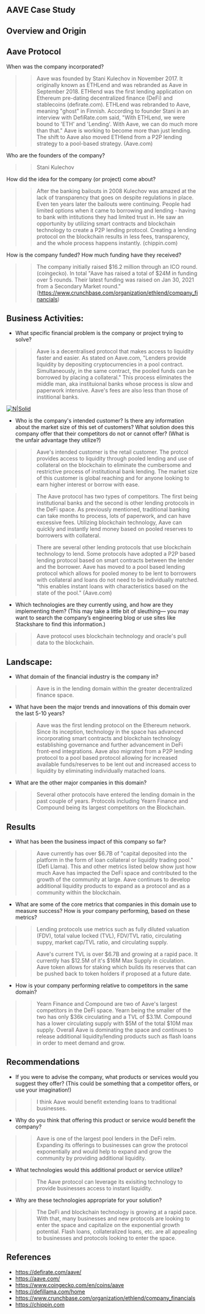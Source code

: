 ## AAVE Case Study
## Overview and Origin
## Aave Protocol

When was the company incorporated? 
>>Aave was founded by Stani Kulechov in November 2017. It originally known as ETHLend and was rebranded as Aave in September 2018. ETHlend was the first lending application on Ethereum pre-dating decentralized finance (DeFi) and stablecoins (defirate.com). ETHLend was rebranded to Aave, meaning "ghost" in Finnish. According to founder Stani in an interview with DefiRate.com said, "With ETHLend, we were bound to 'ETH' and 'Lending'. With Aave, we can do much more than that." Aave is working to become more than just lending. The shift to Aave also moved ETHlend from a P2P lending strategy to a pool-based strategy. (Aave.com)

Who are the founders of the company? 
>>Stani Kulechov 

How did the idea for the company (or project) come about?
>>After the banking bailouts in 2008 Kulechov was amazed at the lack of transparency that goes on despite regulations in place. Even ten years later the bailouts were continuing. People had limited options when it came to borrowing and lending - having to bank with intitutions they had limited trust in. He saw an opportunity by utilizing smart contracts and blockchain technology to create a P2P lending protocol. Creating a lending protocol on the blockchain results in less fees, transparency, and the whole process happens instantly. (chippin.com)

How is the company funded? How much funding have they received? 
>>The company initially raised $16.2 million through an ICO round. (coingecko). In total "Aave has raised a total of $24M in funding over 5 rounds. Their latest funding was raised on Jan 30, 2021 from a Secondary Market round." (https://www.crunchbase.com/organization/ethlend/company_financials)



## Business Activities:

* What specific financial problem is the company or project trying to solve? 
>>Aave is a decentralised protocol that makes access to liquidity faster and easier. As stated on Aave.com, "Lenders provide liquidity by depositing cryptocurrencies in a pool contract. Simultaneously, in the same contract, the pooled funds can be borrowed by placing a collateral." This process eliminates the middle man, aka instituional banks whose process is slow and paperwork intensive. Aave's fees are also less than those of institional banks. 

[![N|Solid](https://gblobscdn.gitbook.com/assets%2F-M3C77KySce4HXyLqkEq%2F-MLqfmHKCxBzIT03VfiC%2F-MLqfqNlGsdaiIFxWcsn%2FArtboard%20%E2%80%93%207%402x.jpg?alt=media&token=ff8e0ccc-8750-49c8-a752-10564e1aaee4)](https://docs.aave.com/developers/)

* Who is the company's intended customer?  Is there any information about the market size of this set of customers?
What solution does this company offer that their competitors do not or cannot offer? (What is the unfair advantage they utilize?)
>> Aave's intended customer is the retail customer. The protcol provides access to liquidity through pooled lending and use of collateral on the blockchain to eliminate the cumbersome and restrictive process of institutional bank lending. The market size of this customer is global reaching and for anyone looking to earn higher interest or borrow with ease. 

>>The Aave protocol has two types of competitors. The first being institutional banks and the second is other lending protocols in the DeFi space. As previously mentioned, traditional banking can take months to process, lots of paperwork, and can have excessive fees. Utilizing blockchain technology, Aave can quickly and instantly lend money based on pooled reserves to borrowers with collateral. 

>> There are several other lending protocols that use blockchain technology to lend. Some protocols have adopted a P2P based lending protocol based on smart contracts between the lender and the borrower. Aave has moved to a pool based lending protocol which allows for pooled money to be lent to borrowers with collateral and loans do not need to be individually matched. "this enables instant loans with characteristics based on the state of the pool." (Aave.com) 

* Which technologies are they currently using, and how are they implementing them? (This may take a little bit of sleuthing–– you may want to search the company’s engineering blog or use sites like Stackshare to find this information.)
>>Aave protocol uses blockchain technology and oracle's pull data to the blockchain.


## Landscape:

* What domain of the financial industry is the company in? 
>>Aave is in the lending domain within the greater decentralized finance space.

* What have been the major trends and innovations of this domain over the last 5-10 years? 
>> Aave was the first lending protocol on the Ethereum network. Since its inception, technology in the space has advanced incorporating smart contracts and blockchain technology establishing governance and further advancement in DeFi front-end integrations. Aave also migrated from a P2P lending protocol to a pool based protocol allowing for increased available funds/reserves to be lent out and increased access to liquidity by eliminating individually matached loans.

* What are the other major companies in this domain? 
>>Several other protocols have entered the lending domain in the past couple of years. Protocols including Yearn Finance and Compound being its largest competitors on the Blockchain.

## Results

* What has been the business impact of this company so far?
>> Aave currently has over $6.7B of "capital deposited into the platform in the form of loan collateral or liquidity trading pool." (Defi Llama). This and other metrics listed below show just how much Aave has impacted the DeFi space and contributed to the growth of the community at large. Aave continues to develop additional liquidity products to expand as a protocol and as a community within the blockchain.

* What are some of the core metrics that companies in this domain use to measure success? How is your company performing, based on these metrics?
>> Lending protocols use metrics such as fully diluted valuation (FDV), total value locked (TVL), FDV/TVL ratio, circulating suppy, market cap/TVL ratio, and circulating supply.

>>Aave's current TVL is over $6.7B and growing at a rapid pace. It currently has $12.5M of it's $16M Max Supply in ciculation. Aave token allows for staking which builds its reserves that can be pushed back to token holders if proposed at a future date.

* How is your company performing relative to competitors in the same domain?

>>Yearn Finance and Compound are two of Aave's largest competitors in the DeFi space. Yearn being the smaller of the two has only $36k circulating and a TVL of $3.1M. Compound has a lower circulating supply with $5M of the total $10M max supply. Overall Aave is dominating the space and continues to release additional liquidity/lending products such as flash loans in order to meet demand and grow. 


## Recommendations

* If you were to advise the company, what products or services would you suggest they offer? (This could be something that a competitor offers, or use your imagination!)
>> I think Aave would benefit extending loans to traditional businesses.

* Why do you think that offering this product or service would benefit the company?
>>Aave is one of the largest pool lenders in the DeFi relm. Expanding its offerings to businesses can grow the protocol exponentially and would help to expand and grow the community by providing additional liquidity.

* What technologies would this additional product or service utilize?
>> The Aave protocol can leverage its exisiting technology to provide businesses access to instant liquidity.

* Why are these technologies appropriate for your solution?
>> The DeFi and blockchain technology is growing at a rapid pace. With that, many businesses and new protocols are looking to enter the space and capitalize on the exponential growth potential. Flash loans, collateralized loans, etc. are all appealing to businesses and protocols looking to enter the space. 


## References

* https://defirate.com/aave/
* https://aave.com/
* https://www.coingecko.com/en/coins/aave
* https://defillama.com/home
* https://www.crunchbase.com/organization/ethlend/company_financials
* https://chippin.com